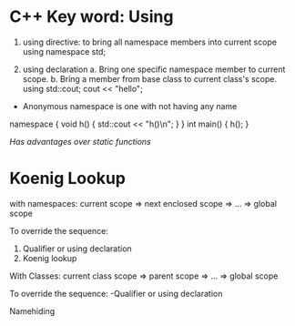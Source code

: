 # C++ Key word: Using
1.  using directive: to bring all namespace members into current scope
        using namespace std;

2.  using declaration
        a. Bring one specific namespace member to current scope.
        b. Bring a member from base class to current class's scope.
    using std::cout;
    cout << "hello";

* Anonymous namespace is one with not having any name

namespace {
    void h() { std::cout << "h()\n";    }
}
int main() {
    h();
}

*Has advantages over static functions*


# Koenig Lookup

with namespaces:
current scope => next enclosed scope => ... => global scope

To override the sequence:
1. Qualifier or using declaration
2. Koenig lookup

With Classes:
current class scope => parent scope => ... => global scope

To override the sequence:
    -Qualifier or using declaration

Namehiding
